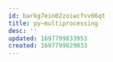 ```yaml
---
id: barkg7ein02zoiwcfvv66qt
title: py—multiprocessing
desc: ''
updated: 1697799833953
created: 1697799829033
---
```

